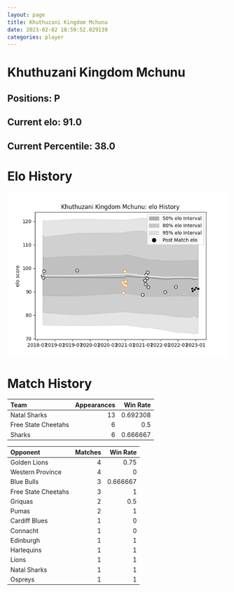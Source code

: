 ```yaml
---  
layout: page  
title: Khuthuzani Kingdom Mchunu  
date: 2023-02-02 18:59:52.029139  
categories: player  
---
```

# Khuthuzani Kingdom Mchunu

## Positions: P

## Current elo: 91.0

## Current Percentile: 38.0

# Elo History


![elo history](history_KhuthuzaniKingdomMchunu.png)
# Match History


| Team                |   Appearances |   Win Rate |
|:--------------------|--------------:|-----------:|
| Natal Sharks        |            13 |   0.692308 |
| Free State Cheetahs |             6 |   0.5      |
| Sharks              |             6 |   0.666667 |

| Opponent            |   Matches |   Win Rate |
|:--------------------|----------:|-----------:|
| Golden Lions        |         4 |   0.75     |
| Western Province    |         4 |   0        |
| Blue Bulls          |         3 |   0.666667 |
| Free State Cheetahs |         3 |   1        |
| Griquas             |         2 |   0.5      |
| Pumas               |         2 |   1        |
| Cardiff Blues       |         1 |   0        |
| Connacht            |         1 |   0        |
| Edinburgh           |         1 |   1        |
| Harlequins          |         1 |   1        |
| Lions               |         1 |   1        |
| Natal Sharks        |         1 |   1        |
| Ospreys             |         1 |   1        |